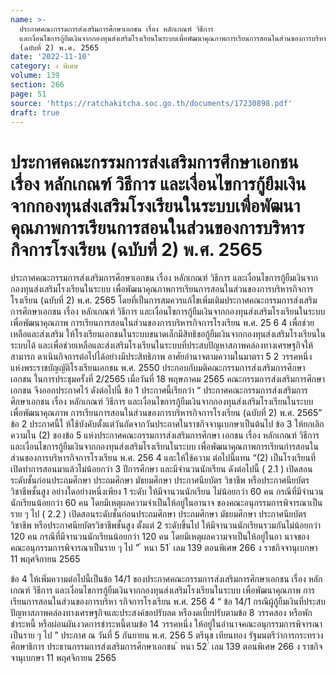 ```yaml
---
name: >-
  ประกาศคณะกรรมการส่งเสริมการศึกษาเอกชน เรื่อง หลักเกณฑ์ วิธีการ
  และเงื่อนไขการกู้ยืมเงินจากกองทุนส่งเสริมโรงเรียนในระบบเพื่อพัฒนาคุณภาพการเรียนการสอนในส่วนของการบริหารกิจการโรงเรียน
  (ฉบับที่ 2) พ.ศ. 2565
date: '2022-11-10'
category: ง พิเศษ
volume: 139
section: 266
page: 51
source: 'https://ratchakitcha.soc.go.th/documents/17230898.pdf'
draft: true
---
```


# ประกาศคณะกรรมการส่งเสริมการศึกษาเอกชน เรื่อง หลักเกณฑ์ วิธีการ และเงื่อนไขการกู้ยืมเงินจากกองทุนส่งเสริมโรงเรียนในระบบเพื่อพัฒนาคุณภาพการเรียนการสอนในส่วนของการบริหารกิจการโรงเรียน (ฉบับที่ 2) พ.ศ. 2565

ประกาศคณะกรรมการส่งเสริมการศึกษาเอกชน เรื่อง หลักเกณฑ์ วิธีการ และเงื่อนไขการกู้ยืมเงินจากกองทุนส่งเสริมโรงเรียนในระบบ เพื่อพัฒนาคุณภาพการเรียนการสอนในส่วนของการบริหารกิจการโรงเรียน (ฉบับที่ 2) พ.ศ. 2565 โดยที่เป็นการสมควรแก้ไขเพิ่มเติมประกาศคณะกรรมการส่งเสริมการศึกษาเอกชน เรื่อง หลักเกณฑ์ วิธีการ และเงื่อนไขการกู้ยืมเงินจากกองทุนส่งเสริมโรงเรียนในระบบ เพื่อพัฒนาคุณภาพ การเรียนการสอนในส่วนของการบริหารกิจการโรงเรียน พ.ศ. 25 6 4 เพื่อช่วยเหลือและส่งเสริม ให้โรงเรียนเอกชนในระบบขนาดเล็กมีสิทธิขอกู้ยืมเงินจากกองทุนส่งเสริมโรงเรียนในระบบได้ และเพื่อช่วยเหลือและส่งเสริมโรงเรียนในระบบที่ประสบปัญหาสภาพคล่องทางเศรษฐกิจให้สามารถ ดาเนินกิจการต่อไปได้อย่างมีประสิทธิภาพ อาศัยอำนาจตามความในมาตรา 5 2 วรรคหนึ่ง แห่งพระราชบัญญัติโรงเรียนเอกชน พ.ศ. 2550 ประกอบกับมติคณะกรรมการส่งเสริมการศึกษาเอกชน ในการประชุมครั้งที่ 2/2565 เมื่อวันที่ 18 พฤษภาคม 2565 คณะกรรมการส่งเสริมการศึกษาเอกชน จึงออกประกาศไว้ ดังต่อไปนี้ ข้อ 1 ประกาศนี้เรียกว่า “ ประกาศคณะกรรมการส่งเสริมการศึกษาเอกชน เรื่อง หลักเกณฑ์ วิธีการ และเงื่อนไขการกู้ยืมเงินจากกองทุนส่งเสริมโรงเรียนในระบบ เพื่อพัฒนาคุณภาพ การเรียนการสอนในส่วนของการบริหารกิจการโรงเรียน (ฉบับที่ 2) พ.ศ. 2565” ข้อ 2 ประกาศนี้ใ ห้ใช้บังคับตั้งแต่วันถัดจากวันประกาศในราชกิจจานุเบกษาเป็นต้นไป ข้อ 3 ให้ยกเลิกความใน (2) ของข้อ 5 แห่งประกาศคณะกรรมการส่งเสริมการศึกษา เอกชน เรื่อง หลักเกณฑ์ วิธีการ และเงื่อนไขการกู้ยืมเงินจากกองทุนส่งเสริมโรงเรียนในระบบ เพื่อพัฒนาคุณภาพการเรียนกำรสอนในส่วนของการบริหารกิจการโรงเรียน พ.ศ. 256 4 และให้ใช้ความ ต่อไปนี้แทน “(2) เป็นโรงเรียนที่เปิดทำการสอนมาแล้วไม่น้อยกว่า 3 ปีการศึกษา และมีจำนวนนักเรียน ดังต่อไปนี้ ( 2.1 ) เปิดสอนระดับชั้นก่อนประถมศึกษา ประถมศึกษา มัธยมศึกษา ประกาศนียบัตร วิชาชีพ หรือประกาศนียบัตรวิชาชีพชั้นสูง อย่างใดอย่างหนึ่งเพียง 1 ระดับ ให้มีจานวนนักเรียน ไม่น้อยกว่า 60 คน กรณีที่มีจำนวนนักเรียนน้อยกว่า 60 คน โดยมีเหตุผลความจำเป็นให้อยู่ในอานาจ ของคณะอนุกรรมการพิจารณาเป็นราย ๆ ไป ( 2.2 ) เปิดสอนระดับชั้นก่อนประถมศึกษา ประถมศึกษา มัธยมศึกษา ประกาศนียบัตร วิชาชีพ หรือประกาศนียบัตรวิชาชีพชั้นสูง ตั้งแต่ 2 ระดับขึ้นไป ให้มีจานวนนักเรียนรวมกันไม่น้อยกว่า 120 คน กรณีที่มีจานวนนักเรียนน้อยกว่า 120 คน โดยมีเหตุผลความจาเป็นให้อยู่ในอา นาจของ คณะอนุกรรมการพิจารณาเป็นราย ๆ ไป ” ้ หนา 51 ่ เลม 139 ตอนพิเศษ 266 ง ราชกิจจานุเบกษา 11 พฤศจิกายน 2565

ข้อ 4 ให้เพิ่มความต่อไปนี้เป็นข้อ 14/1 ของประกาศคณะกรรมการส่งเสริมการศึกษาเอกชน เรื่อง หลักเกณฑ์ วิธีการ และเงื่อนไขการกู้ยืมเงินจากกองทุนส่งเสริมโรงเรียนในระบบ เพื่อพัฒนาคุณภาพ การเรียนการสอนในส่วนของการบริหา รกิจการโรงเรียน พ.ศ. 256 4 “ ข้อ 14/1 กรณีผู้กู้ยืมเงินที่ประสบปัญหาสภาพคล่องทางเศรษฐกิจและประสงค์ขอปรับลด หรืองดเบี้ยปรับตามข้อ 8 วรรคสอง หรือพักชำระหนี้ หรือผ่อนผันงวดการชำระหนี้ตามข้อ 14 วรรคหนึ่ง ให้อยู่ในอำนาจคณะอนุกรรมการพิจารณาเป็นราย ๆ ไป ” ประกาศ ณ วันที่ 5 กันยายน พ.ศ. 256 5 ตรีนุช เทียนทอง รัฐมนตรีว่าการกระทรวงศึกษาธิการ ประธานกรรมการส่งเสริมการศึกษาเอกชน ้ หนา 52 ่ เลม 139 ตอนพิเศษ 266 ง ราชกิจจานุเบกษา 11 พฤศจิกายน 2565
